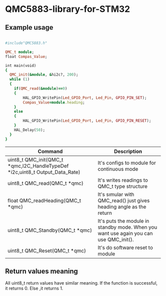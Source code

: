 # QMC5883-library-for-STM32

## Example usage
```ruby

#include"QMC5883.h"

QMC_t module;
float Compas_Value;

int main(void)
{
  QMC_init(&module, &hi2c?, 200);
  while (1)
  {
	if(QMC_read(&module)==0)
	{
		HAL_GPIO_WritePin(Led_GPIO_Port, Led_Pin, GPIO_PIN_SET);
		Compas_Value=module.heading;
	}
	else
	{
		HAL_GPIO_WritePin(Led_GPIO_Port, Led_Pin, GPIO_PIN_RESET);
	}
	HAL_Delay(50);
  }
}
```

| Command | Description |
| --- | --- |
| uint8_t QMC_init(QMC_t *qmc,I2C_HandleTypeDef *i2c,uint8_t Output_Data_Rate) | It's configs to module for continuous mode |
| uint8_t QMC_read(QMC_t *qmc) | It's writes readings to QMC_t type structure |
| float   QMC_readHeading(QMC_t *qmc) | It's sımular with QMC_read() just gives heading angle as the return |
| uint8_t QMC_Standby(QMC_t *qmc) | It's puts the module in standby mode. When you want use again you can use QMC_init(). |
| uint8_t QMC_Reset(QMC_t *qmc) | It's do software reset to module |

## Return values meaning 
All uint8_t return values have similar meaning.
If the function is successful, it returns 0. Else ,it returns 1.


